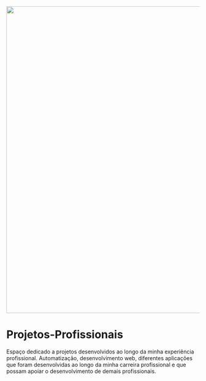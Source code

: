 <div align="center">
  <img src="https://user-images.githubusercontent.com/94764799/142787213-b455c794-8895-446c-8606-aeaa4a79eff8.png" width=800px/>
</div>

# Projetos-Profissionais

Espaço dedicado a projetos desenvolvidos ao longo da minha experiência profissional. Automatização, desenvolvimento web, diferentes aplicações que foram desenvolvidas 
ao longo da minha carreira profissional e que possam apoiar o desenvolvimento de demais profissionais.

